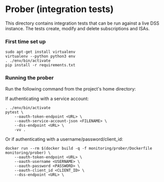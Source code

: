 # Prober (integration tests)

This directory contains integration tests that can be run against a live DSS
instance.  The tests create, modify and delete subscriptions and ISAs.

### First time set up

```shell
sudo apt-get install virtualenv
virtualenv --python python3 env
. ./env/bin/activate
pip install -r requirements.txt
```

### Running the prober
Run the following command from the project's home directory:

If authenticating with a service account:

```shell
. ./env/bin/activate
pytest \
    --oauth-token-endpoint <URL> \
    --oauth-service-account-json <FILENAME> \
    --dss-endpoint <URL> \
    -vv .
```

Or if authenticating with a username/password/client_id:

```shell
docker run --rm $(docker build -q -f monitoring/prober/Dockerfile monitoring/prober) \
    --oauth-token-endpoint <URL> \
    --oauth-username <USERNAME> \
    --oauth-password <PASSWORD> \
    --oauth-client_id <CLIENT_ID> \
    --dss-endpoint <URL> \
```
